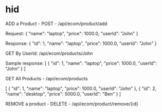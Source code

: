 # hid
ADD a Product - POST - /api/ecom/product/add

Request:
{
    "name": "laptop",
    "price": 1000.0,
    "userId": "John"
}

Response:
{
    "id": 1,
    "name": "laptop",
    "price": 1000.0,
    "userId": "John"
}


GET By UserId: /api/ecom/products/John

Sample response:
[
    {
        "id": 1,
        "name": "laptop",
        "price": 1000.0,
        "userId": "John"
    }
]

GET All Products - /api/ecom/products

[
    {
        "id": 1,
        "name": "laptop",
        "price": 1000.0,
        "userId": "John"
    },
    {
        "id": 2,
        "name": "desktop",
        "price": 5000.0,
        "userId": "Ben"
    }
]

REMOVE a product - DELETE - /api/ecom/product/remove/{id}





